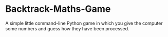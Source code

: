 # Backtrack-Maths-Game
A simple little command-line Python game in which you give the computer some numbers and guess how they have been processed.
